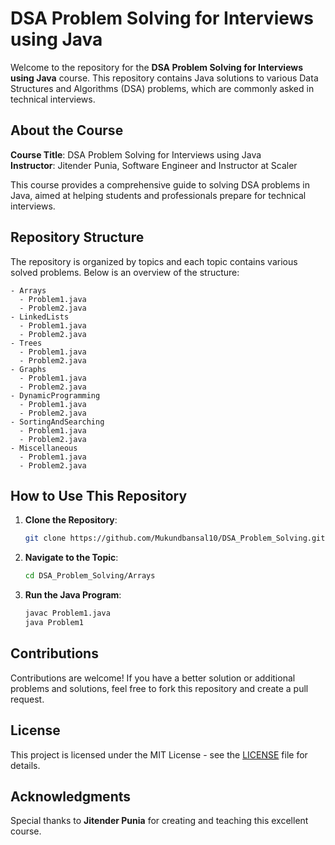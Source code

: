 # DSA Problem Solving for Interviews using Java



Welcome to the repository for the **DSA Problem Solving for Interviews using Java** course. This repository contains Java solutions to various Data Structures and Algorithms (DSA) problems, which are commonly asked in technical interviews.


## About the Course





**Course Title**: DSA Problem Solving for Interviews using Java  
**Instructor**: Jitender Punia, Software Engineer and Instructor at Scaler


This course provides a comprehensive guide to solving DSA problems in Java, aimed at helping students and professionals prepare for technical interviews.

## Repository Structure





The repository is organized by topics and each topic contains various solved problems. Below is an overview of the structure:

```
- Arrays
  - Problem1.java
  - Problem2.java
- LinkedLists
  - Problem1.java
  - Problem2.java
- Trees
  - Problem1.java
  - Problem2.java
- Graphs
  - Problem1.java
  - Problem2.java
- DynamicProgramming
  - Problem1.java
  - Problem2.java
- SortingAndSearching
  - Problem1.java
  - Problem2.java
- Miscellaneous
  - Problem1.java
  - Problem2.java
```

## How to Use This Repository

1. **Clone the Repository**:
   ```bash
   git clone https://github.com/Mukundbansal10/DSA_Problem_Solving.git
   ```
2. **Navigate to the Topic**:
   ```bash
   cd DSA_Problem_Solving/Arrays
   ```
3. **Run the Java Program**:
   ```bash
   javac Problem1.java
   java Problem1
   ```

## Contributions

Contributions are welcome! If you have a better solution or additional problems and solutions, feel free to fork this repository and create a pull request.

## License

This project is licensed under the MIT License - see the [LICENSE](LICENSE) file for details.

## Acknowledgments

Special thanks to **Jitender Punia** for creating and teaching this excellent course.
